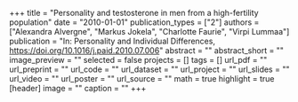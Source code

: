 +++
title = "Personality and testosterone in men from a high-fertility population"
date = "2010-01-01"
publication_types = ["2"]
authors = ["Alexandra Alvergne", "Markus Jokela", "Charlotte Faurie", "Virpi Lummaa"]
publication = "In: Personality and Individual Differences, https://doi.org/10.1016/j.paid.2010.07.006"
abstract = ""
abstract_short = ""
image_preview = ""
selected = false
projects = []
tags = []
url_pdf = ""
url_preprint = ""
url_code = ""
url_dataset = ""
url_project = ""
url_slides = ""
url_video = ""
url_poster = ""
url_source = ""
math = true
highlight = true
[header]
image = ""
caption = ""
+++
